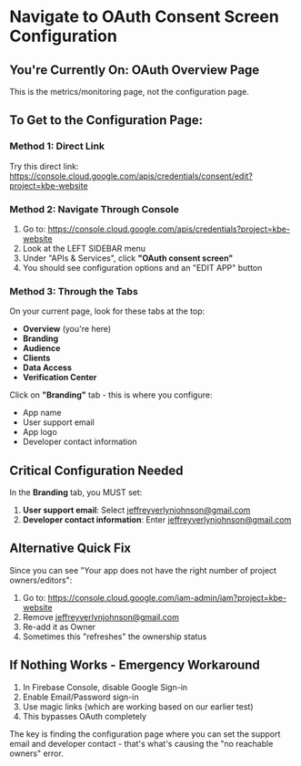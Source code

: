 # Navigate to OAuth Consent Screen Configuration

## You're Currently On: OAuth Overview Page
This is the metrics/monitoring page, not the configuration page.

## To Get to the Configuration Page:

### Method 1: Direct Link
Try this direct link:
https://console.cloud.google.com/apis/credentials/consent/edit?project=kbe-website

### Method 2: Navigate Through Console
1. Go to: https://console.cloud.google.com/apis/credentials?project=kbe-website
2. Look at the LEFT SIDEBAR menu
3. Under "APIs & Services", click **"OAuth consent screen"**
4. You should see configuration options and an "EDIT APP" button

### Method 3: Through the Tabs
On your current page, look for these tabs at the top:
- **Overview** (you're here)
- **Branding**
- **Audience**
- **Clients**
- **Data Access**
- **Verification Center**

Click on **"Branding"** tab - this is where you configure:
- App name
- User support email
- App logo
- Developer contact information

## Critical Configuration Needed

In the **Branding** tab, you MUST set:
1. **User support email**: Select jeffreyverlynjohnson@gmail.com
2. **Developer contact information**: Enter jeffreyverlynjohnson@gmail.com

## Alternative Quick Fix

Since you can see "Your app does not have the right number of project owners/editors":

1. Go to: https://console.cloud.google.com/iam-admin/iam?project=kbe-website
2. Remove jeffreyverlynjohnson@gmail.com
3. Re-add it as Owner
4. Sometimes this "refreshes" the ownership status

## If Nothing Works - Emergency Workaround

1. In Firebase Console, disable Google Sign-in
2. Enable Email/Password sign-in
3. Use magic links (which are working based on our earlier test)
4. This bypasses OAuth completely

The key is finding the configuration page where you can set the support email and developer contact - that's what's causing the "no reachable owners" error.